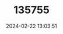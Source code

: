 ---
title: "135755"
category: "Pristimantis aureolineatus"
draft: false
date: 2024-02-22 13:03:51
languages:
  Spanish; Castilian: ["Cutín de Banda Dorada"]
---